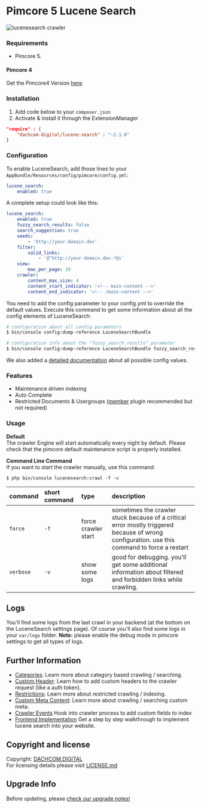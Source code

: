 # Pimcore 5 Lucene Search
![lucenesearch crawler](https://cloud.githubusercontent.com/assets/700119/25579028/7da66f40-2e74-11e7-8da5-988d61feb2e2.jpg)

### Requirements
* Pimcore 5.

#### Pimcore 4 
Get the Pimcore4 Version [here](https://github.com/dachcom-digital/pimcore-lucene-search/tree/pimcore4).

### Installation  
1. Add code below to your `composer.json`    
2. Activate & install it through the ExtensionManager

```json
"require" : {
    "dachcom-digital/lucene-search" : "~2.1.0"
}
```

### Configuration
To enable LuceneSearch, add those lines to your `AppBundle/Resources/config/pimcore/config.yml`:
    
```yaml
lucene_search:
    enabled: true
```

A complete setup could look like this:

```yaml
lucene_search:
    enabled: true
    fuzzy_search_results: false
    search_suggestion: true
    seeds:
        - 'http://your-domain.dev'
    filter:
        valid_links:
            - '@^http://your-domain.dev.*@i'
    view:
        max_per_page: 10
    crawler:
        content_max_size: 4
        content_start_indicator: '<!-- main-content -->'
        content_end_indicator: '<!-- /main-content -->'
```

You need to add the config parameter to your config.yml to override the default values. 
Execute this command to get some information about all the config elements of LuceneSearch:

```bash
# configuration about all config parameters
$ bin/console config:dump-reference LuceneSearchBundle

# configuration info about the "fuzzy_search_results" parameter
$ bin/console config:dump-reference LuceneSearchBundle fuzzy_search_results
```

We also added a [detailed documentation](docs/00_Configuration_Values.md) about all possible config values.

### Features
* Maintenance driven indexing
* Auto Complete
* Restricted Documents & Usergroups ([member](https://github.com/dachcom-digital/pimcore-members) plugin recommended but not required)

### Usage

**Default**  
The crawler Engine will start automatically every night by default. Please check that the pimcore default maintenance script is properly installed.

**Command Line Command**  
If you want to start the crawler manually, use this command:

```
$ php bin/console lucenesearch:crawl -f -v
```

| command | short command | type | description |
|:---|:---|:---|:---|
| ```force``` | `-f` | force crawler start | sometimes the crawler stuck because of a critical error mostly triggered because of wrong configuration. use this command to force a restart |
| ```verbose``` | `-v` | show some logs | good for debugging. you'll get some additional information about filtered and forbidden links while crawling. |

## Logs
You'll find some logs from the last crawl in your backend (at the bottom on the LuceneSearch settings page). Of course you'll also find some logs in your `var/logs` folder.
**Note:** please enable the debug mode in pimcore settings to get all types of logs.

## Further Information

- [Categories](docs/20_Categories.md): Learn more about category based crawling / searching.
- [Custom Header](docs/29_Custom_Request_Header.md): Learn how to add custom headers to the crawler request (like a auth token).
- [Restrictions](docs/30_Restrictions.md): Learn more about restricted crawling / indexing.
- [Custom Meta Content](docs/40_Meta.md): Learn more about crawling / searching custom meta.
- [Crawler Events](docs/50_Crawer_Events.md) Hook into crawler process to add custom fields to index
- [Frontend Implementation](docs/90_Frontend_Implementation.md) Get a step by step walkthrough to implement lucene search into your website.

## Copyright and license
Copyright: [DACHCOM.DIGITAL](http://dachcom-digital.ch)  
For licensing details please visit [LICENSE.md](LICENSE.md)  

## Upgrade Info
Before updating, please [check our upgrade notes!](UPGRADE.md)